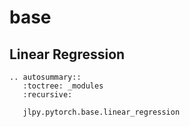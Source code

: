 # base

## Linear Regression

```{eval-rst}
.. autosummary::
   :toctree: _modules
   :recursive:

   jlpy.pytorch.base.linear_regression
```
